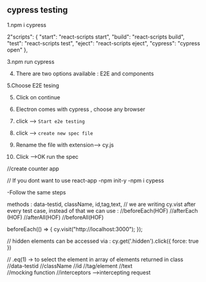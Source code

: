 ## cypress testing

1.npm i cypress

2"scripts": {
"start": "react-scripts start",
"build": "react-scripts build",
"test": "react-scripts test",
"eject": "react-scripts eject",
"cypress": "cypress open"
},

3.npm run cypress

4. There are two options available : E2E and components

5.Choose E2E tesing

5. Click on continue

6. Electron comes with cypress , choose any browser

7. click --> `Start e2e testing `

8. click --> `create new spec file `

9. Rename the file with extension--> cy.js

10. Click -->OK run the spec

//create counter app

// If you dont want to use react-app
-npm init-y
-npm i cypess

-Follow the same steps

methods : data-testid, className, id,tag,text,
// we are writing cy.vist after every test case,
instead of that we can use : //beforeEach(HOF)
//afterEach (HOF)
//afterAll(HOF)
//beforeAll(HOF)

beforeEach(() => {
cy.visit("http://localhost:3000");
});

// hidden elements can be accessed via : cy.get('.hidden').click({ force: true })

// .eq(1) -> to select the element in array of elements returned in class
//data-testid
//className
//id
//tag/element
//text  
//mocking function
//interceptors -->intercepting request
